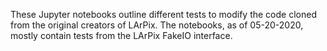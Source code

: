 These Jupyter notebooks outline different tests to modify the code cloned from the original creators of LArPix.
The notebooks, as of 05-20-2020, mostly contain tests from the LArPix FakeIO interface.